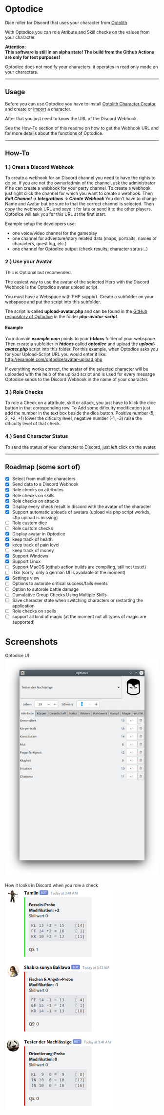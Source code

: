 # Optodice
Dice roller for Discord that uses your character from [Optolith](https://optolith.app)

With Optodice you can role Atribute and Skill checks on the values from your character.

**Attention:  
This software is still in an alpha state! The build from the Github Actions are only for test purposes!**

Optodice does not modify your characters, it operates in read only mode on your characters.

---
## Usage
Before you can use Optodice you have to install [Optolith Character Creator](https://optolith.app) and create or [import](https://12gem.me/uno-sguardo-nel-buio/raccolta-di-eroi/) a character.

After that you just need to know the URL of the Discord Webhook.

See the How-To section of this readme on how to get the Webhook URL and for more details about the functions of Optodice.

---
## How-To
### 1.) Creat a Discord Webhook
To create a webhook for an Discord channel you need to have
the rights to do so. If you are not the owner/admin of the
channel, ask the administrator if he can create a webhook for
your party channel.
To create a webhook just right click the channel for which
you want to create a webhook. Then ***Edit Channel ->
Integrations -> Create Webhook***
You don't have to change Name and Avatar but be sure to
that the correct channel is selected. Then copy the webhook
URL and save it for late or send it to the 
other players. Optodice will ask you for this URL at the first start.

Example setup the developers use:
 - one voice/video channel for the gameplay
 - one channel for adventure/story related data (maps, portraits,
   names of characters, quest log, etc.)
 - one channel for Optodice output (check results, character status...)

### 2.) Use your Avatar
This is Optional but recomended.

The easiest way to use the avatar of the selected Hero with
the Discord Webhook is the Optodice avater upload script.

You must have a Webspace with PHP support.
Create a subfolder on your webspace and put the script into
this subfolder.

The script is called **upload-avatar.php** and can be found in the
[GitHub respository of Optodice](https://github.com/soulflyman/Optodice) in the folder ***php-avatar-script***.

#### Example
Your domain ***example.com*** points to your ***htdocs*** folder of
your webspace.
Then create a subfolder in ***htdocs*** called ***optodice*** and upload
the ***upload-avater.php*** script into this folder.
For this example, when Optodice asks you for your Upload-Script URL you would enter it like:
http://example.com/optodice/avatar-upload.php

If everything works correct, the avatar of the selected character
will be uploaded with the help of the upload script and is used
for every message Optodice sends to the Discord Webhook in
the name of your character.


### 3.) Role Checks
To role a Check on a attribute, skill or attack, you just have to klick the dice button in that corosponding row.
To Add some dificulty modification just add the number in the text box beside the dice button. Positive number (5, 2, +2, +1) lower the dificulty level, negative number (-1, -3) raise the dificulty level of that check.

### 4.) Send Character Status
To send the status of your character to Discord, just left click on the avater.

---
## Roadmap (some sort of) 
- [x] Select from multiple characters
- [x] Send data to a Discord Webhook
- [x] Role checks on attributes
- [x] Role checks on skills
- [x] Role checks on attacks
- [x] Display every check result in discord with the avatar of the character
- [x] Support automatic uploads of avatars (upload via php script workds, sftp upload is missing)
- [ ] Role custom dice
- [ ] Role custom checks
- [x] Display avatar in Optodice
- [x] keep track of health
- [x] keep track of pain level
- [ ] keep track of money
- [x] Support Windows
- [x] Support Linux
- [ ] Support MacOS (github action builds are compiling, still not testet)
- [ ] i18n (sorry, only a german UI is available at the moment)
- [x] Settings view
- [ ] Options to autorole critical success/fails events
- [ ] Option to autorole battle damage
- [ ] Cumulative Group Checks Using Multiple Skills
- [ ] Save character state when switching characters or restarting the application
- [ ] Role checks on spells
- [ ] support all kind of magic (at the moment not all types of magic are supported)
   
# Screenshots
Optodice UI  
![Screenshot of the Optodice UI](https://github.com/soulflyman/optodice/blob/main/.github/assets/screenshots/optodice.png?raw=true)

How it looks in Discord when you role a check  
![Screenshot of the Optodice messages in a Discord channel](https://github.com/soulflyman/optodice/blob/main/.github/assets/screenshots/discord.png?raw=true)
